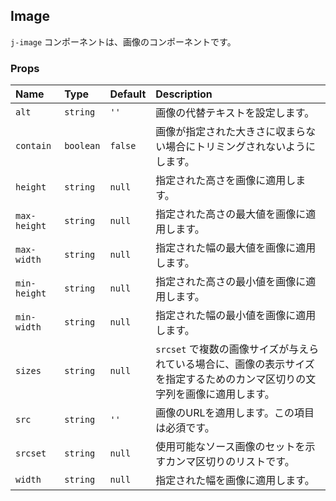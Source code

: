 ## Image

`j-image` コンポーネントは、画像のコンポーネントです。

### Props

|Name|Type|Default|Description|
|:--|:--|:--|:--|
|`alt`|`string`|`''`|画像の代替テキストを設定します。|
|`contain`|`boolean`|`false`|画像が指定された大きさに収まらない場合にトリミングされないようにします。|
|`height`|`string`|`null`|指定された高さを画像に適用します。|
|`max-height`|`string`|`null`|指定された高さの最大値を画像に適用します。|
|`max-width`|`string`|`null`|指定された幅の最大値を画像に適用します。|
|`min-height`|`string`|`null`|指定された高さの最小値を画像に適用します。|
|`min-width`|`string`|`null`|指定された幅の最小値を画像に適用します。|
|`sizes`|`string`|`null`|`srcset` で複数の画像サイズが与えられている場合に、画像の表示サイズを指定するためのカンマ区切りの文字列を画像に適用します。|
|`src`|`string`|`''`|画像のURLを適用します。この項目は必須です。|
|`srcset`|`string`|`null`|使用可能なソース画像のセットを示すカンマ区切りのリストです。|
|`width`|`string`|`null`|指定された幅を画像に適用します。|
